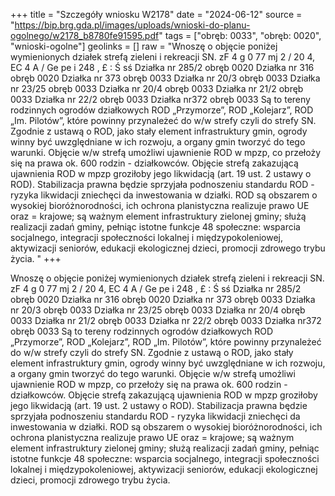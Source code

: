 +++
title = "Szczegóły wniosku W2178"
date = "2024-06-12"
source = "https://bip.brg.gda.pl/images/uploads/wnioski-do-planu-ogolnego/w2178_b8780fe91595.pdf"
tags = ["obręb: 0033", "obręb: 0020", "wnioski-ogolne"]
geolinks = []
raw = "Wnoszę o objęcie poniżej wymienionych działek strefą zieleni i rekreacji SN. zF 4 g 0 77 mj 2 / 20 4, EC 4 A / Ge pe i 248 , £ : Ś sś Działka nr 285/2 obręb 0020 Działka nr 316 obręb 0020 Działka nr 373 obręb 0033 Działka nr 20/3 obręb 0033 Działka nr 23/25 obręb 0033 Działka nr 20/4 obręb 0033 Działka nr 21/2 obręb 0033 Działka nr 22/2 obręb 0033 Działka nr372 obręb 0033 Są to tereny rodzinnych ogrodów działkowych ROD „Przymorze”, ROD „Kolejarz”, ROD „Im. Pilotów”, które powinny przynależeć do w/w strefy czyli do strefy SN. Zgodnie z ustawą o ROD, jako stały element infrastruktury gmin, ogrody winny być uwzględniane w ich rozwoju, a organy gmin tworzyć do tego warunki. Objęcie w/w strefą umożliwi ujawnienie ROD w mpzp, co przełoży się na prawa ok. 600 rodzin - działkowców. Objęcie strefą zakazującą ujawnienia ROD w mpzp groziłoby jego likwidacją (art. 19 ust. 2 ustawy o ROD). Stabilizacja prawna będzie sprzyjała podnoszeniu standardu ROD - ryzyka likwidacji zniechęci da inwestowania w działki. ROD są obszarem o wysokiej bioróżnorodności, ich ochrona planistyczna realizuje prawo UE oraz = krajowe; są ważnym element infrastruktury zielonej gminy; służą realizacji zadań gminy, pełniąc istotne funkcje 48 społeczne: wsparcia socjalnego, integracji społeczności lokalnej i międzypokoleniowej, aktywizacji seniorów, edukacji ekologicznej dzieci, promocji zdrowego trybu życia. "
+++

Wnoszę o objęcie poniżej wymienionych działek strefą zieleni i rekreacji SN.
zF 4 g 0 77 mj 2 / 20 4, EC
4 A / Ge pe i 248 , £ : Ś sś
Działka nr 285/2 obręb 0020
Działka nr 316 obręb 0020
Działka nr 373 obręb 0033
Działka nr 20/3 obręb 0033
Działka nr 23/25 obręb 0033
Działka nr 20/4 obręb 0033
Działka nr 21/2 obręb 0033
Działka nr 22/2 obręb 0033
Działka nr372 obręb 0033
Są to tereny rodzinnych ogrodów działkowych ROD „Przymorze”, ROD „Kolejarz”, ROD „Im. Pilotów”,
które powinny przynależeć do w/w strefy czyli do strefy SN. Zgodnie z ustawą o ROD, jako stały element
infrastruktury gmin, ogrody winny być uwzględniane w ich rozwoju, a organy gmin tworzyć do tego warunki.
Objęcie w/w strefą umożliwi ujawnienie ROD w mpzp, co przełoży się na prawa ok. 600 rodzin - działkowców.
Objęcie strefą zakazującą ujawnienia ROD w mpzp groziłoby jego likwidacją (art. 19 ust. 2 ustawy o ROD).
Stabilizacja prawna będzie sprzyjała podnoszeniu standardu ROD - ryzyka likwidacji zniechęci da inwestowania
w działki. ROD są obszarem o wysokiej bioróżnorodności, ich ochrona planistyczna realizuje prawo UE oraz =
krajowe; są ważnym element infrastruktury zielonej gminy; służą realizacji zadań gminy, pełniąc istotne funkcje 48
społeczne: wsparcia socjalnego, integracji społeczności lokalnej i międzypokoleniowej, aktywizacji seniorów,
edukacji ekologicznej dzieci, promocji zdrowego trybu życia.



